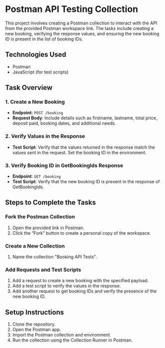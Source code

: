 # Postman API Testing Collection

This project involves creating a Postman collection to interact with the API from the provided Postman workspace link. The tasks include creating a new booking, verifying the response values, and ensuring the new booking ID is present in the list of booking IDs.

## Technologies Used
- Postman
- JavaScript (for test scripts)

## Task Overview

### 1. Create a New Booking
- **Endpoint**: `POST /booking`
- **Request Body**: Include details such as firstname, lastname, total price, deposit paid, booking dates, and additional needs.

### 2. Verify Values in the Response
- **Test Script**: Verify that the values returned in the response match the values sent in the request. Set the booking ID in the environment.

### 3. Verify Booking ID in GetBookingIds Response
- **Endpoint**: `GET /booking`
- **Test Script**: Verify that the new booking ID is present in the response of GetBookingIds.

## Steps to Complete the Tasks

### Fork the Postman Collection
1. Open the provided link in Postman.
2. Click the “Fork” button to create a personal copy of the workspace.

### Create a New Collection
1. Name the collection "Booking API Tests".

### Add Requests and Test Scripts
1. Add a request to create a new booking with the specified payload.
2. Add a test script to verify the values in the response.
3. Add another request to get booking IDs and verify the presence of the new booking ID.

## Setup Instructions
1. Clone the repository.
2. Open the Postman app.
3. Import the Postman collection and environment.
4. Run the collection using the Collection Runner in Postman.
